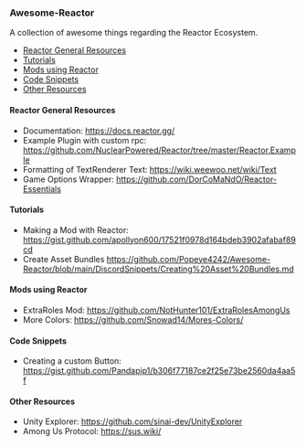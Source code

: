 ### Awesome-Reactor

A collection of awesome things regarding the Reactor Ecosystem.

- [Reactor General Resources](#reactor-general-resources)
- [Tutorials](#tutorials)
- [Mods using Reactor](#mods-using-rector)
- [Code Snippets](#code-snippets)
- [Other Resources](#other-resources)

#### Reactor General Resources
- Documentation: https://docs.reactor.gg/
- Example Plugin with custom rpc: https://github.com/NuclearPowered/Reactor/tree/master/Reactor.Example
- Formatting of TextRenderer Text: https://wiki.weewoo.net/wiki/Text
- Game Options Wrapper: https://github.com/DorCoMaNdO/Reactor-Essentials

#### Tutorials
- Making a Mod with Reactor: https://gist.github.com/apollyon600/17521f0978d164bdeb3902afabaf89cd
- Create Asset Bundles https://github.com/Popeye4242/Awesome-Reactor/blob/main/DiscordSnippets/Creating%20Asset%20Bundles.md

#### Mods using Reactor
- ExtraRoles Mod: https://github.com/NotHunter101/ExtraRolesAmongUs
- More Colors: https://github.com/Snowad14/Mores-Colors/

#### Code Snippets
- Creating a custom Button: https://gist.github.com/Pandapip1/b306f77187ce2f25e73be2560da4aa5f

#### Other Resources
- Unity Explorer: https://github.com/sinai-dev/UnityExplorer
- Among Us Protocol: https://sus.wiki/
